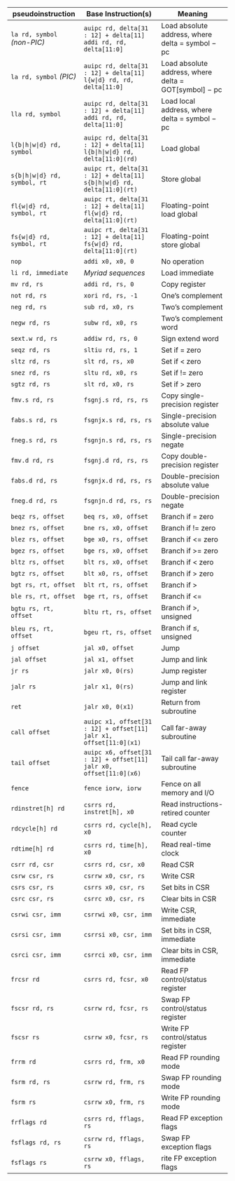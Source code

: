 | pseudoinstruction              | Base Instruction(s)                                                      | Meaning                                               |
| ------------------------------ | ------------------------------------------------------------------------ | ----------------------------------------------------- |
| `la rd, symbol` *(non-PIC)*    | `auipc rd, delta[31 : 12] + delta[11] addi rd, rd, delta[11:0]`          | Load absolute address, where delta = symbol − pc      |
| `la rd, symbol` *(PIC)*        | `auipc rd, delta[31 : 12] + delta[11] l{w\|d} rd, rd, delta[11:0]`       | Load absolute address, where delta = GOT[symbol] − pc |
| `lla rd, symbol`               | `auipc rd, delta[31 : 12] + delta[11] addi rd, rd, delta[11:0]`          | Load local address, where delta = symbol − pc         |
| `l{b\|h\|w\|d} rd, symbol`     | `auipc rd, delta[31 : 12] + delta[11] l{b\|h\|w\|d} rd, delta[11:0](rd)` | Load global                                           |
| `s{b\|h\|w\|d} rd, symbol, rt` | `auipc rt, delta[31 : 12] + delta[11] s{b\|h\|w\|d} rd, delta[11:0](rt)` | Store global                                          |
| `fl{w\|d} rd, symbol, rt`      | `auipc rt, delta[31 : 12] + delta[11] fl{w\|d} rd, delta[11:0](rt)`      | Floating-point load global                            |
| `fs{w\|d} rd, symbol, rt`      | `auipc rt, delta[31 : 12] + delta[11] fs{w\|d} rd, delta[11:0](rt)`      | Floating-point store global                           |
| `nop`                          | `addi x0, x0, 0`                                                         | No operation                                          |
| `li rd, immediate`             | *Myriad sequences*                                                       | Load immediate                                        |
| `mv rd, rs`                    | `addi rd, rs, 0`                                                         | Copy register                                         |
| `not rd, rs`                   | `xori rd, rs, -1`                                                        | One’s complement                                      |
| `neg rd, rs`                   | `sub rd, x0, rs`                                                         | Two’s complement                                      |
| `negw rd, rs`                  | `subw rd, x0, rs`                                                        | Two’s complement word                                 |
| `sext.w rd, rs`                | `addiw rd, rs, 0`                                                        | Sign extend word                                      |
| `seqz rd, rs`                  | `sltiu rd, rs, 1`                                                        | Set if = zero                                         |
| `sltz rd, rs`                  | `slt rd, rs, x0`                                                         | Set if < zero                                         |
| `snez rd, rs`                  | `sltu rd, x0, rs`                                                        | Set if != zero                                        |
| `sgtz rd, rs`                  | `slt rd, x0, rs`                                                         | Set if > zero                                         |
| `fmv.s rd, rs`                 | `fsgnj.s rd, rs, rs`                                                     | Copy single-precision register                        |
| `fabs.s rd, rs`                | `fsgnjx.s rd, rs, rs`                                                    | Single-precision absolute value                       |
| `fneg.s rd, rs`                | `fsgnjn.s rd, rs, rs`                                                    | Single-precision negate                               |
| `fmv.d rd, rs`                 | `fsgnj.d rd, rs, rs`                                                     | Copy double-precision register                        |
| `fabs.d rd, rs`                | `fsgnjx.d rd, rs, rs`                                                    | Double-precision absolute value                       |
| `fneg.d rd, rs`                | `fsgnjn.d rd, rs, rs`                                                    | Double-precision negate                               |
| `beqz rs, offset`              | `beq rs, x0, offset`                                                     | Branch if = zero                                      |
| `bnez rs, offset`              | `bne rs, x0, offset`                                                     | Branch if != zero                                     |
| `blez rs, offset`              | `bge x0, rs, offset`                                                     | Branch if <= zero                                     |
| `bgez rs, offset`              | `bge rs, x0, offset`                                                     | Branch if >= zero                                     |
| `bltz rs, offset`              | `blt rs, x0, offset`                                                     | Branch if < zero                                      |
| `bgtz rs, offset`              | `blt x0, rs, offset`                                                     | Branch if > zero                                      |
| `bgt rs, rt, offset`           | `blt rt, rs, offset`                                                     | Branch if >                                           |
| `ble rs, rt, offset`           | `bge rt, rs, offset`                                                     | Branch if <=                                          |
| `bgtu rs, rt, offset`          | `bltu rt, rs, offset`                                                    | Branch if >, unsigned                                 |
| `bleu rs, rt, offset`          | `bgeu rt, rs, offset`                                                    | Branch if ≤, unsigned                                 |
| `j offset`                     | `jal x0, offset`                                                         | Jump                                                  |
| `jal offset`                   | `jal x1, offset`                                                         | Jump and link                                         |
| `jr rs`                        | `jalr x0, 0(rs)`                                                         | Jump register                                         |
| `jalr rs`                      | `jalr x1, 0(rs)`                                                         | Jump and link register                                |
| `ret`                          | `jalr x0, 0(x1)`                                                         | Return from subroutine                                |
| `call offset`                  | `auipc x1, offset[31 : 12] + offset[11] jalr x1, offset[11:0](x1)`       | Call far-away subroutine                              |
| `tail offset`                  | `auipc x6, offset[31 : 12] + offset[11] jalr x0, offset[11:0](x6)`       | Tail call far-away subroutine                         |
| `fence`                        | `fence iorw, iorw`                                                       | Fence on all memory and I/O                           |
| `rdinstret[h] rd`              | `csrrs rd, instret[h], x0`                                               | Read instructions-retired counter                     |
| `rdcycle[h] rd`                | `csrrs rd, cycle[h], x0`                                                 | Read cycle counter                                    |
| `rdtime[h] rd`                 | `csrrs rd, time[h], x0`                                                  | Read real-time clock                                  |
| `csrr rd, csr`                 | `csrrs rd, csr, x0`                                                      | Read CSR                                              |
| `csrw csr, rs`                 | `csrrw x0, csr, rs`                                                      | Write CSR                                             |
| `csrs csr, rs`                 | `csrrs x0, csr, rs`                                                      | Set bits in CSR                                       |
| `csrc csr, rs`                 | `csrrc x0, csr, rs`                                                      | Clear bits in CSR                                     |
| `csrwi csr, imm`               | `csrrwi x0, csr, imm`                                                    | Write CSR, immediate                                  |
| `csrsi csr, imm`               | `csrrsi x0, csr, imm`                                                    | Set bits in CSR, immediate                            |
| `csrci csr, imm`               | `csrrci x0, csr, imm`                                                    | Clear bits in CSR, immediate                          |
| `frcsr rd`                     | `csrrs rd, fcsr, x0`                                                     | Read FP control/status register                       |
| `fscsr rd, rs`                 | `csrrw rd, fcsr, rs`                                                     | Swap FP control/status register                       |
| `fscsr rs`                     | `csrrw x0, fcsr, rs`                                                     | Write FP control/status register                      |
| `frrm rd`                      | `csrrs rd, frm, x0`                                                      | Read FP rounding mode                                 |
| `fsrm rd, rs`                  | `csrrw rd, frm, rs`                                                      | Swap FP rounding mode                                 |
| `fsrm rs`                      | `csrrw x0, frm, rs`                                                      | Write FP rounding mode                                |
| `frflags rd`                   | `csrrs rd, fflags, rs`                                                   | Read FP exception flags                               |
| `fsflags rd, rs`               | `csrrw rd, fflags, rs`                                                   | Swap FP exception flags                               |
| `fsflags rs`                   | `csrrw x0, fflags, rs`                                                   |  rite FP exception flags                              |